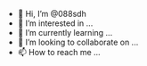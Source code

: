 - 👋 Hi, I’m @088sdh
- 👀 I’m interested in ...
- 🌱 I’m currently learning ...
- 💞️ I’m looking to collaborate on ...
- 📫 How to reach me ...

<!---
088sdh/088sdh is a ✨ special ✨ repository because its `README.md` (this file) appears on your GitHub profile.
You can click the Preview link to take a look at your changes.
--->
